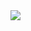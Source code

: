 <img align="" src="https://github-readme-stats.zohan.tech/api/top-langs/?username=demo-hub&layout=compact&langs_count=8" />

